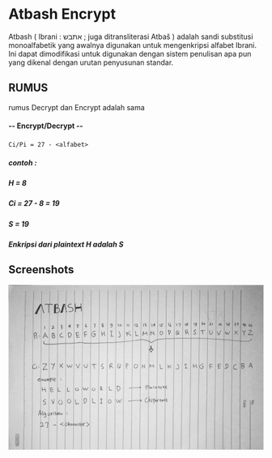 
# Atbash Encrypt
Atbash ( Ibrani : אתבש ; juga ditransliterasi Atbaš ) adalah sandi substitusi monoalfabetik yang awalnya digunakan untuk mengenkripsi alfabet Ibrani. Ini dapat dimodifikasi untuk digunakan dengan sistem penulisan apa pun yang dikenal dengan urutan penyusunan standar.

## RUMUS
rumus Decrypt dan Encrypt adalah sama
#### -- Encrypt/Decrypt --
` Ci/Pi = 27 - <alfabet> `
##### contoh :
##### H = 8
##### Ci = 27 - 8 = 19
##### S = 19
##### Enkripsi dari plaintext H adalah S

## Screenshots

![App Screenshot](https://raw.githubusercontent.com/haydar-hilmy/Atbash-Encrypt/main/Scheme%20Atbash.jpg)

